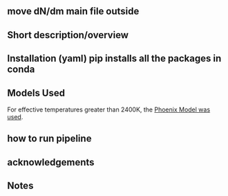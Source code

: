 ## move dN/dm main file outside

## Short description/overview
## Installation (yaml) pip installs all the packages in conda
## Models Used
For effective temperatures greater than 2400K, the [Phoenix Model was used]().


## how to run pipeline
## acknowledgements
## Notes
